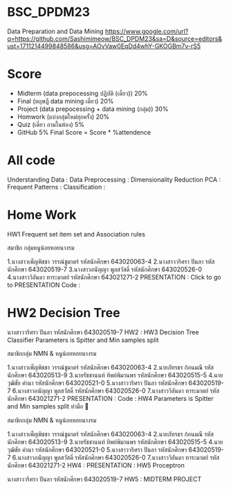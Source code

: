 # BSC_DPDM23
Data Preparation and Data Mining 
https://www.google.com/url?q=https://github.com/Sashimimeow/BSC_DPDM23&sa=D&source=editors&ust=1711214499848586&usg=AOvVaw0EqDd4whY-GKOGBm7v-rS5
# Score
- Midterm (data prepocessing ปฏิบัติ (เดี่ยว)) 20%
- Final (ทฤษฎี data mining เดี่ยว) 20%
- Project (data prepocessing + data mining (กลุ่ม)) 30%
- Homwork (แบ่งกลุ่มใหม่ทุกครั้ง) 20%
- Quiz (เดี่ยว ถามในห้อง) 5%
- GitHub 5%
Final Score = Score * %attendence

# All code 

Understanding Data : 
Data Preprocessing :
Dimensionality Reduction PCA : 
Frequent Patterns : 
Classification : 
# Home Work 
HW1 Frequent set item set and Association rules 

สมาชิก กลุ่มหนูน้อยหอยนางรม

1.นางสาวเพ็ญพิชชา วรรณ์ชูมาตร์ รหัสนักศึกษา 643020063-4
2.นางสาววริศรา ปันลา รหัสนักศึกษา 643020519-7
3.นางสาวอนัญญา พูลสวัสดิ์ รหัสนักศึกษา 643020526-0
4.นางสาววิลันดา ทาระมาตย์ รหัสนักศึกษา 643021271-2 
PRESENTATION : Click to go to PRESENTATION
Code : 
# HW2 Decision Tree 

นางสาววริศรา ปันลา รหัสนักศึกษา 643020519-7
HW2 : 
HW3 Decision Tree Classifier Parameters is Spitter and Min samples split 

สมาชิกกลุ่ม NMN & หนูน้อยหอยนางรม

1.นางสาวเพ็ญพิชชา วรรณ์ชูมาตร์ รหัสนักศึกษา 643020063-4
2.นายภัทรธร ก้อนมณี รหัสนักศึกษา 643020513-9
3.นายรัชชานนท์ ทิพย์พิมานพร รหัสนักศึกษา 643020515-5
4.นายวุฒิชัย คำนา รหัสนักศึกษา 643020521-0
5.นางสาววริศรา ปันลา รหัสนักศึกษา 643020519-7
6.นางสาวอนัญญา พูลสวัสดิ์ รหัสนักศึกษา 643020526-0
7.นางสาววิลันดา ทาระมาตย์ รหัสนักศึกษา 643021271-2 
PRESENTATION : 
Code : 
HW4 Parameters is Spitter and Min samples split ทำมือ 🌱

สมาชิกกลุ่ม NMN & หนูน้อยหอยนางรม

1.นางสาวเพ็ญพิชชา วรรณ์ชูมาตร์ รหัสนักศึกษา 643020063-4
2.นายภัทรธร ก้อนมณี รหัสนักศึกษา 643020513-9
3.นายรัชชานนท์ ทิพย์พิมานพร รหัสนักศึกษา 643020515-5
4.นายวุฒิชัย คำนา รหัสนักศึกษา 643020521-0
5.นางสาววริศรา ปันลา รหัสนักศึกษา 643020519-7
6.นางสาวอนัญญา พูลสวัสดิ์ รหัสนักศึกษา 643020526-0
7.นางสาววิลันดา ทาระมาตย์ รหัสนักศึกษา 643021271-2 
HW4 : 
PRESENTATION : 
HW5 Proceptron 

นางสาววริศรา ปันลา รหัสนักศึกษา 643020519-7
HW5 : 
MIDTERM PROJECT 
